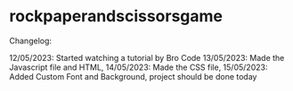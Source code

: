 # rockpaperandscissorsgame
 Changelog:

12/05/2023: Started watching a tutorial by Bro Code
13/05/2023: Made the Javascript file and HTML,
14/05/2023: Made the CSS file,
15/05/2023: Added Custom Font and Background, project should be done today
